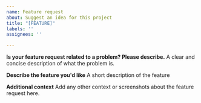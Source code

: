 ```yaml
---
name: Feature request
about: Suggest an idea for this project
title: "[FEATURE]"
labels: ''
assignees: ''

---
```


**Is your feature request related to a problem? Please describe.**
A clear and concise description of what the problem is.

**Describe the feature you'd like**
A short description of the feature

**Additional context**
Add any other context or screenshots about the feature request here.
